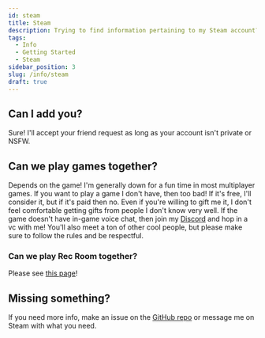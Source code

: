 ```yaml
---
id: steam
title: Steam
description: Trying to find information pertaining to my Steam account? Then look no further!
tags:
  - Info
  - Getting Started
  - Steam
sidebar_position: 3
slug: /info/steam
draft: true
---
```


## Can I add you?

Sure! I'll accept your friend request as long as your account isn't private or NSFW.

## Can we play games together?

Depends on the game! I'm generally down for a fun time in most multiplayer games. If you want to play a game I don't have, then too bad! If it's free, I'll consider it, but if it's paid then no. Even if you're willing to gift me it, I don't feel comfortable getting gifts from people I don't know very well. If the game doesn't have in-game voice chat, then join my [Discord](https://discord.gg/npsnnd5JwT) and hop in a vc with me! You'll also meet a ton of other cool people, but please make sure to follow the rules and be respectful.

### Can we play Rec Room together?

Please see [this page](docs\Info\RecRoom.md)!

## Missing something?

If you need more info, make an issue on the [GitHub repo](https://github.com/dukedotdev/dukedot.dev/issues) or message me on Steam with what you need.